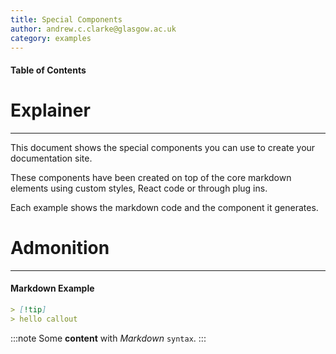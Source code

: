 ```yaml
---
title: Special Components
author: andrew.c.clarke@glasgow.ac.uk
category: examples
---
```


#### Table of Contents


# Explainer 
-------------------------
This document shows the special components you can use to create your documentation site.

These components have been created on top of the core markdown elements using custom styles, React code or through plug ins.

Each example shows the markdown code and the component it generates.

# Admonition
-------------------------
#### Markdown Example
```markdown
> [!tip]
> hello callout
```
:::note
Some **content** with _Markdown_ `syntax`.
:::